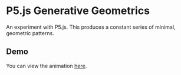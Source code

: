 # P5.js Generative Geometrics

An experiment with P5.js. This produces a constant series of minimal, geometric patterns.

## Demo

You can view the animation [here](https://nathan-kansu.github.io/p5-generative-geometrics//).
